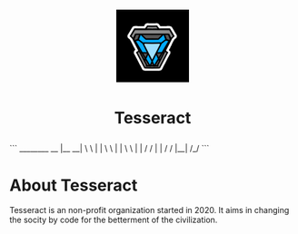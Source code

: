 # <p align="center"> <img src="https://github.com/tesseract-org/about/blob/main/resources/35855D08-A811-4962-A293-B2C6C34937DD.png" alt="Tesseract"/>
# <p align="center"> Tesseract </p>
</p>
	```		     ________    __
			    |__    __|   \ \           
			       |  |       \ \          
			       |  |        \ \         
			       |  |        / /         
			       |  |       / /  
			       |__|      /_/ ```
 
# About Tesseract
Tesseract is an non-profit organization started in 2020. It aims in changing the socity by code for the betterment of the civilization.

